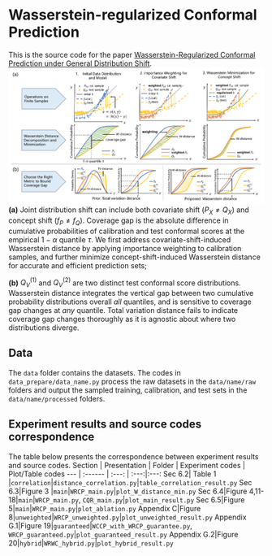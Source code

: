 # Wasserstein-regularized Conformal Prediction
This is the source code for the paper [Wasserstein-Regularized Conformal Prediction under General Distribution Shift](iclr.cc/virtual/2025/poster/29180).
![screenshot](Method.png)
**(a)** Joint distribution shift can include both covariate shift ($P_X\neq Q_X$) and concept shift ($f_P\neq f_Q$). Coverage gap is the absolute difference in cumulative probabilities of calibration and test conformal scores at the empirical $1-\alpha$ quantile $\tau$. We first address covariate-shift-induced Wasserstein distance by applying importance weighting to calibration samples, and further minimize concept-shift-induced Wasserstein distance for accurate and efficient prediction sets;

**(b)** $Q_V^{(1)}$ and $Q_V^{(2)}$ are two distinct test conformal score distributions. Wasserstein distance integrates the vertical gap between two cumulative probability distributions overall *all* quantiles, and is sensitive to coverage gap changes at *any* quantile. Total variation distance fails to indicate coverage gap changes thoroughly as it is agnostic about where two distributions diverge.


## Data 
The `data` folder contains the datasets. The codes in `data_prepare/data_name.py` process the raw datasets in the `data/name/raw` folders and output the sampled training, calibration, and test sets in the `data/name/processed` folders.

## Experiment results and source codes correspondence
The table below presents the correspondence between experiment results and source codes.
Section | Presentation | Folder | Experiment codes | Plot/Table codes
--- | :------ | :---:  | :---:|:---:
Sec 6.2| Table 1 |`correlation`|`distance_correlation.py`|`table_correlation_result.py`
Sec 6.3|Figure 3 |`main`|`WRCP_main.py`|`plot_W_distance_min.py`
Sec 6.4|Figure 4,11-18|`main`|`WRCP_main.py`, `CQR_main.py`|`plot_main_result.py`
Sec 6.5|Figure 5|`main`|`WRCP_main.py`|`plot_ablation.py`
Appendix C|Figure 8|`unweighted`|`WRCP_unweighted.py`|`plot_unweighted_result.py`
Appendix G.1|Figure 19|`guaranteed`|`WCCP_with_WRCP_guarantee.py`, `WRCP_guaranteed.py`|`plot_guaranteed_result.py`
Appendix G.2|Figure 20|`hybrid`|`WRWC_hybrid.py`|`plot_hybrid_result.py`
